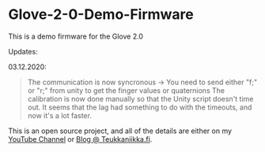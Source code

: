 # Glove-2-0-Demo-Firmware
This is a demo firmware for the Glove 2.0

Updates:

 03.12.2020:
   > The communication is now syncronous
      -> You need to send either "f;" or "r;" from unity to
         get the finger values or quaternions
   > The calibration is now done manually so that the
     Unity script doesn't time out. It seems that the lag had something
     to do with the timeouts, and now it's a lot faster.

This is an open source project, and all of the details are either on my
[YouTube Channel](https://www.youtube.com/channel/UCPtfAE6_21oqjO7Bh2bJcog) or [Blog @ Teukkaniikka.fi](https://www.teukkaniikka.fi/).
